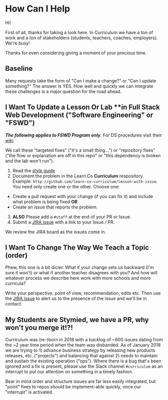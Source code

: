 # How Can I Help

Hi!

First of all, thanks for taking a look here. In Curriculum we have a ton of
work and a ton of stakeholders (students, teachers, coaches, employers). We're
busy!

Thanks for even considering giving a moment of your precious time.

## Baseline

Many requests take the form of "Can I make a change?" or "Can I update
something?" The answer is YES. How well and quickly we can integrate these
challenges is a major question for the road ahead.

## I Want To Update a Lesson Or Lab **in Full Stack Web Development ("Software Engineering" or "FSWD")

***The following applies to FSWD Program only***. For DS procedures visit their [wiki][dswiki]

We call these "targeted fixes" ("it's a small thing...") or "repository fixes"
("the flow or explanation are off in this repo" or "this dependency is broken and the lab won't run").

1. Read the [style guide](./style_guide.md)
2. Document the problem in the Learn.Co **Curriculum** respository. Example: `http://github.com/learn-co-curriculum/lesson-with-issue`. You need only create one or the other. Choose one:
  - Create a pull request with your change (if you can fix it) and include what problem is being fixed **OR**
  - Create an issue that reports the problem. 
3. **ALSO** Please add a `#staff` at the end of your PR or Issue.
4. Submit a [JIRA issue][jira] with a link to your Issue / PR.

We review the JIRA board as the issues come in.

## I Want To Change The Way We Teach a Topic (order)

Phew, this one is a bit dicier. What if your change sets us backward (I'm sure
it won't) or what if another teacher disagrees with you? And how will whatever
process we describe here work with more schools and more curricula?

Write your perspective, point of view, recommendation, edits etc. Then use
the [JIRA issue][jira] to alert us to the presence of the issue and we'll be in contact.

## My Students are Stymied, we have a PR, why won't you merge it!?!

Curriculum was (re-)born in 2018 with a backlog of ~600 issues dating
from the ~2 year time period when the team was disbanded. As of January
2018 we are trying to 1) advance business strategy by releasing new
products releases, etc. ("projects") and balancing that against 2)
needs to maintain and sustain the existing operation ("ops"). Where
there is a bug that's been ignored and a fix is present, please use the
Slack channel `#curriculum` as an interrupt to put our attention on something
in a timely fashion.

Bear in mind order and structure issues are far less easily integrated, but
"point" fixes to repos should be implement-able quickly, once our "interrupt"
is activated.

[jira]: https://flatiron.atlassian.net/projects/CO/board
[dswiki]: https://github.com/learn-co-curriculum/dsc-curriculum-guidelines
